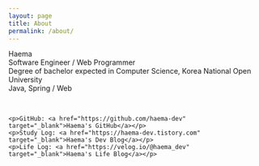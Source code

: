 ```yaml
---
layout: page
title: About
permalink: /about/
---
```


<p>Haema<br>
    Software Engineer / Web Programmer<br>
    Degree of bachelor expected in Computer Science, Korea National Open University<br>
    Java, Spring / Web<br>
</p>
<br>

    <p>GitHub: <a href="https://github.com/haema-dev" target="_blank">Haema's GitHub</a></p>
    <p>Study Log: <a href="https://haema-dev.tistory.com" target="_blank">Haema's Dev Blog</a></p>
    <p>Life Log: <a href="https://velog.io/@haema_dev" target="_blank">Haema's Life Blog</a></p>